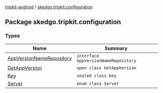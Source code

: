 [tripkit-android](../index.md) / [skedgo.tripkit.configuration](./index.md)

## Package skedgo.tripkit.configuration

### Types

| Name | Summary |
|---|---|
| [AppVersionNameRepository](-app-version-name-repository/index.md) | `interface AppVersionNameRepository` |
| [GetAppVersion](-get-app-version/index.md) | `open class GetAppVersion` |
| [Key](-key/index.md) | `sealed class Key` |
| [Server](-server/index.md) | `enum class Server` |
